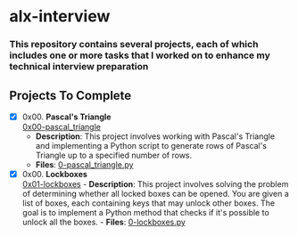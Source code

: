 # alx-interview

### This repository contains several projects, each of which includes one or more tasks that I worked on to enhance my technical interview preparation

## Projects To Complete
+ [x] 0x00. **Pascal's Triangle**<br/>[0x00-pascal_triangle](0x00-pascal_triangle)
	- **Description**: This project involves working with Pascal's Triangle and implementing a Python script to generate rows of Pascal's Triangle up to a specified number of rows.
	- **Files**: [0-pascal_triangle.py](0x00-pascal_triangle/0-pascal_triangle.py)
+ [x] 0x00. **Lockboxes**<br/>[0x01-lockboxes](0x01-lockboxes)
        - **Description**: This project involves solving the problem of determining whether all locked boxes can be opened. You are given a list of boxes, each containing keys that may unlock other boxes. The goal is to implement a Python method that checks if it's possible to unlock all the boxes.
        - **Files**: [0-lockboxes.py](0x01-lockboxes/0-lockboxes.py)
